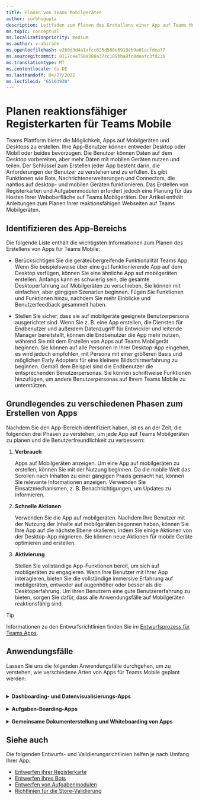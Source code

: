 ```yaml
---
title: Planen von Teams Mobilgeräten
author: surbhigupta
description: Leitfaden zum Planen des Erstellens einer App auf Teams Mobile
ms.topic: conceptual
ms.localizationpriority: medium
ms.author: v-abirade
ms.openlocfilehash: e260d3d4a1afcc625d588e6918eb9a01acfdea77
ms.sourcegitcommit: 0117c4e750a388a37cc189bba8fc0deafc3fd230
ms.translationtype: MT
ms.contentlocale: de-DE
ms.lasthandoff: 04/27/2022
ms.locfileid: "65103930"
---
```

# <a name="plan-responsive-tabs-for-teams-mobile"></a>Planen reaktionsfähiger Registerkarten für Teams Mobile

 Teams Plattform bietet die Möglichkeit, Apps auf Mobilgeräten und Desktops zu erstellen. Ihre App-Benutzer können entweder Desktop oder Mobil oder beides bevorzugen. Die Benutzer können Daten auf dem Desktop vorbereiten, aber mehr Daten mit mobilen Geräten nutzen und teilen. Der Schlüssel zum Erstellen jeder App besteht darin, die Anforderungen der Benutzer zu verstehen und zu erfüllen. Es gibt Funktionen wie Bots, Nachrichtenerweiterungen und Connectors, die nahtlos auf desktop- und mobilen Geräten funktionieren. Das Erstellen von Registerkarten und Aufgabenmodulen erfordert jedoch eine Planung für das Hosten Ihrer Weboberfläche auf Teams Mobilgeräten. Der Artikel enthält Anleitungen zum Planen Ihrer reaktionsfähigen Webseiten auf Teams Mobilgeräten.

## <a name="identify-apps-scope"></a>Identifizieren des App-Bereichs

Die folgende Liste enthält die wichtigsten Informationen zum Planen des Erstellens von Apps für Teams Mobile:

* Berücksichtigen Sie die geräteübergreifende Funktionalität Teams App. Wenn Sie beispielsweise über eine gut funktionierende App auf dem Desktop verfügen, können Sie eine ähnliche App auf mobilgeräten erstellen. Anfangs kann es schwierig sein, die gesamte Desktoperfahrung auf Mobilgeräten zu verschieben. Sie können mit einfachen, aber gängigen Szenarien beginnen. Fügen Sie Funktionen und Funktionen hinzu, nachdem Sie mehr Einblicke und Benutzerfeedback gesammelt haben.

* Stellen Sie sicher, dass sie auf mobilgeräte geeignete Benutzerpersona ausgerichtet sind. Wenn Sie z. B. eine App erstellen, die Diensten für Endbenutzer und außerdem Datenzugriff für Entwickler und leitende Manager bereitstellt, können die Endbenutzer die App mehr nutzen, während Sie mit dem Erstellen von Apps auf Teams Mobilgerät beginnen. Sie können auf alle Personen in Ihrer Desktop-App eingehen, es wird jedoch empfohlen, mit Persona mit einer größeren Basis und möglichen Early Adopters für eine kleinere Bildschirmerfahrung zu beginnen. Gemäß dem Beispiel sind die Endbenutzer die entsprechenden Benutzerpersonas. Sie können schrittweise Funktionen hinzufügen, um andere Benutzerpersonas auf Ihrem Teams Mobile zu unterstützen.

## <a name="understand-different-stages-to-build-apps"></a>Grundlegendes zu verschiedenen Phasen zum Erstellen von Apps

Nachdem Sie den App-Bereich identifiziert haben, ist es an der Zeit, die folgenden drei Phasen zu verstehen, um jede App auf Teams Mobilgeräten zu planen und die Benutzerfreundlichkeit zu verbessern:

1. **Verbrauch**

   Apps auf Mobilgeräten anzeigen. Um eine App auf mobilgeräten zu erstellen, können Sie mit der Nutzung beginnen. Da die mobile Welt das Scrollen nach Inhalten zu einer gängigen Praxis gemacht hat, können Sie relevante Informationen anzeigen. Verwenden Sie Einsatzmechanismen, z. B. Benachrichtigungen, um Updates zu informieren.

2. **Schnelle Aktionen**

   Verwenden Sie die App auf mobilgeräten. Nachdem Ihre Benutzer mit der Nutzung der Inhalte auf mobilgeräten begonnen haben, können Sie Ihre App auf die nächste Ebene skalieren, indem Sie einige Aktionen von der Desktop-App migrieren. Sie können neue Aktionen für mobile Geräte optimieren und erstellen.

3. **Aktivierung**

   Stellen Sie vollständige App-Funktionen bereit, um sich auf mobilgeräten zu engagieren. Wenn Ihre Benutzer mit Ihrer App interagieren, bieten Sie die vollständige immersive Erfahrung auf mobilgeräten, entweder auf augenhöher oder besser als die Desktoperfahrung. Um ihren Benutzern eine gute Benutzererfahrung zu bieten, sorgen Sie dafür, dass alle Anwendungsfälle auf Mobilgeräten reaktionsfähig sind.

> [!TIP]
> Informationen zu den Entwurfsrichtlinien finden Sie im [Entwurfsprozess für Teams Apps](design-teams-app-process.md).

## <a name="use-cases"></a>Anwendungsfälle

Lassen Sie uns die folgenden Anwendungsfälle durchgehen, um zu verstehen, wie verschiedene Arten von Apps für Teams Mobile geplant werden:

<br>

<details>

<summary><b>Dashboarding- und Datenvisualisierungs-Apps</b></summary>

Sie können verstehen, wie Sie dynamische Registerkarten für Dashboarding- und Datenvisualisierungs-Apps auf Teams mobilen Plattform planen.

Verbrauch:

In der ersten Phase können Sie die grundlegendste Verbrauchserfahrung implementieren, um Daten anzuzeigen. Der Zweck jeder App in der Domäne besteht darin, Daten in Form von Visualisierungen anzuzeigen. In Ihrer App können Sie zuletzt angezeigte Visualisierungen auf dem Desktop oder eine Liste aller autorisierten Diagramme für die Benutzer anzeigen. Nach dem Erstellen von Dashboards auf dem Desktop können Benutzer auf die Informationen über mobile Geräte zugreifen. Sie können eine detaillierte Ansicht eines beliebigen Diagramms anzeigen, das vom Benutzer als erweiterte Ansicht auf Ihren Registerkarten oder mithilfe von Aufgabenmodulen ausgewählt wurde.

Sie können die folgenden Informationen anzeigen:

* Dashboards und Zusammenfassungen
* Visuelle Daten, Karten und Infografiken
* Diagramme, Diagramme und Tabellen

![Nutzung von Dashboarding- und Datenvisualisierungs-Apps](../../assets/images/app-fundamentals/dashboarding-and-data-visualization-apps-consumption.png)

Schnelle Aktionen:

In der zweiten Phase können die Benutzer über die Desktopoberfläche an den vorhandenen Diagrammen und visuellen Elementen arbeiten. Sie können die folgenden Aktionen einführen:

* Inhalt durchsuchen
* Filtern von Daten
* Erstellen von Lesezeichen

![Dashboarding- und Datenvisualisierungs-Apps – schnelle Aktionen](../../assets/images/app-fundamentals/dashboarding-and-data-visualization-apps-quick-actions.png)

Aktivierung:

In der dritten Phase können Benutzer Inhalte wie Diagramme und Grafiken von Grund auf neu erstellen. Stellen Sie sicher, dass Alle Funktionen in Ihrer App für mobile Geräte eingeführt werden. Sie können z. B. Aufgabenmodule verwenden, um auf bestimmte Datenelemente mit detaillierter Ansicht zuzugreifen.

Sie können Benutzern folgenden Zugriff gewähren:

* Titel und Beschreibung ändern
* Einfügen von Datenelementen zum Erstellen von Visualisierungen
* Freigeben von Visualisierungen in einem Kanal- oder Gruppenchat

![Aktivieren von Dashboarding- und Datenvisualisierungs-Apps](../../assets/images/app-fundamentals/dashboarding-and-data-visualization-apps-enablement.png)

<br>

</details>

<br>

<details>

<summary><b>Aufgaben-Boarding-Apps</b></summary>

Sie können verstehen, wie Sie reaktionsfähige Registerkarten für Aufgabenboarding-Apps auf Teams mobilen Plattform planen.

Verbrauch:

In der ersten Phase kann Ihre App dem Benutzer die Liste der Aufgaben in einem vertikalen Stapel anzeigen. Wenn mehrere Kategorien von Vorgängen vorhanden sind, z. B. **"Vorgeschlagen**", " **Aktiv"** und " **Geschlossen** ", stellen Sie Filter zum Anzeigen gruppierter Vorgänge oder als Kopfzeilen bereit, um die gruppierten Vorgänge anzuzeigen.

![Nutzung von Taskboarding-Apps](../../assets/images/app-fundamentals/taskboarding-apps-consumption.png)

Schnelle Aktionen:

In der zweiten Phase können Sie benutzern den folgenden App-Zugriff bereitstellen:

* Erstellen von Aufgaben oder Elementen mit den obligatorischen Feldern, um die kognitive Belastung der Benutzer zu verringern
* Ändern des Tafeltyps oder der Ansicht
* Überprüfen von Aufgaben durch Erweitern der Ansicht
* Verwenden von Aufgabenmodulen zum Anzeigen einer detaillierten Ansicht
* Verschieben der Aufgaben in verschiedene Kategorien
* Freigeben relevanter Aufgaben in Chats und Kanälen über E-Mails und Aktivitätsfeeds

![Schnelle Aktionen für Taskboarding-Apps](../../assets/images/app-fundamentals/taskboarding-apps-quick-actions.png)

Aktivierung:

In der dritten Phase können Sie die Benutzererfahrung mit den folgenden Aktivitäten aktivieren:

* Hinzufügen neuer Projekte und Boards
* Hinzufügen und Ändern verschiedener Kategorien, z. B. **"Vorgeschlagen"**, "**Aktiv"** und "**Geschlossen**"
* Konfigurieren der Aufgaben für Kommentare, Anlagen und andere komplexe Features

![Aktivierung von Taskboarding-Apps](../../assets/images/app-fundamentals/taskboarding-apps-enablement.png)
<br>

</details>

<br>

<details>

<summary><b>Gemeinsame Dokumenterstellung und Whiteboarding von Apps</b></summary>

Sie können verstehen, wie Sie dynamische Registerkarten für die gemeinsame Dokumenterstellung und das Whiteboarding von Apps auf Teams mobilen Plattform planen.

Verbrauch:

In der ersten Phase können Sie die Desktopoberfläche in Betracht ziehen, um die Inhalte und Ressourcen in Ihrer App anzuzeigen.  Sie können die folgenden Funktionen anzeigen:

* Kommentare oder Feedback
* Vergrößern oder Verkleinern
* Aktuelle Phase oder Fortschritt eines ausstehenden Dokuments

![Gemeinsame Dokumenterstellung und Nutzung von Whiteboarding-Apps](../../assets/images/app-fundamentals/coauthoring-and-whiteboarding-apps-consumption.png)

Schnelle Aktionen:

In der zweiten Phase können Sie die folgenden Aktionen einführen:

* Erstellen einer neuen Tafel für die Zusammenarbeit oder neuer Dokumente zum Signieren
* Teilen von Boards intern und auch mit Gästen
* Konfigurieren von Administratorberechtigungen

> [!TIP]
> Sie machen Aktionen verfügbar, die auf den kleinen Bildschirmen einfach angezeigt werden können.

![Schnelle Aktionen für gemeinsame Dokumenterstellung und Whiteboarding von Apps](../../assets/images/app-fundamentals/coauthoring-and-whiteboarding-apps-quick-actions.png)

Aktivierung:

Stellen Sie in der dritten Phase ihren Benutzern eine vollständige Erfahrung bereit. Sie können die Benutzererfahrung mit den folgenden Aktivitäten aktivieren:

* Hinzufügen von Text, Formen und schnellen Notizen
* Navigieren im Inhalt
* Hinzufügen von Ebenen und Filtern
* Löschen, Rückgängigmachen und Wiederholen von Vorgängen
* Zugreifen auf Kamera und Mikrofon mit JS SDK-APIs. Weitere Informationen zu Gerätefunktionen finden Sie in der [Übersicht über die Gerätefunktionen](../device-capabilities/device-capabilities-overview.md).

![Aktivieren von Apps für gemeinsame Dokumenterstellung und Whiteboarding](../../assets/images/app-fundamentals/coauthoring-and-whiteboarding-apps-enablement.png)

<br>

</details>

## <a name="see-also"></a>Siehe auch

Die folgenden Entwurfs- und Validierungsrichtlinien helfen je nach Umfang Ihrer App:

* [Entwerfen ihrer Registerkarte](../../tabs/design/tabs.md)
* [Entwerfen Ihres Bots](../../bots/design/bots.md)
* [Entwerfen von Aufgabenmodulen](../..//task-modules-and-cards/task-modules/design-teams-task-modules.md)
* [Richtlinien für die Store-Validierung](../deploy-and-publish/appsource/prepare/teams-store-validation-guidelines.md)
